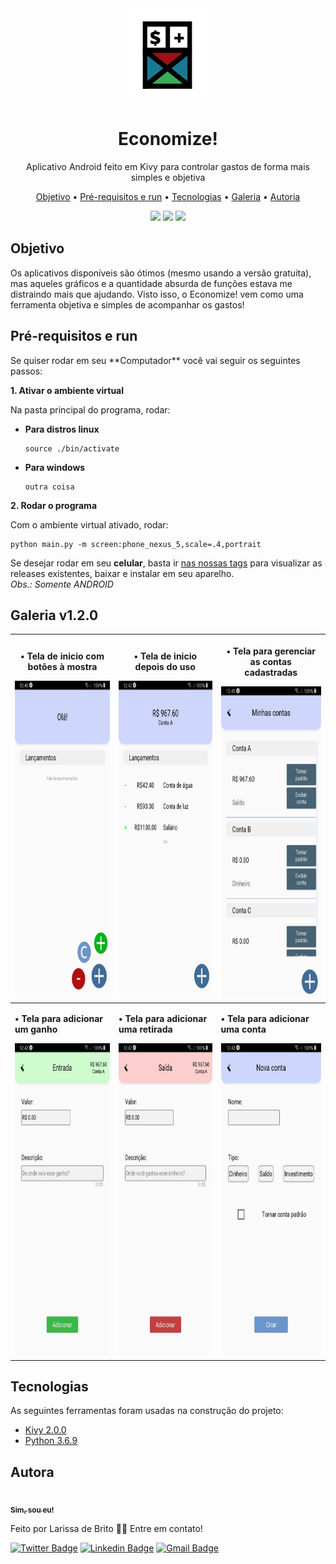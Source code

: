<div align='center'>
 <img src='.imagens/icone.png' width=150>
</div>
<h1 align="center">Economize!</h1>
<p align="center">Aplicativo Android feito em Kivy para controlar gastos de forma mais simples e objetiva</p>


<p align="center">
 <a href="#objetivo">Objetivo</a> •
 <a href="#requisitos">Pré-requisitos e run</a> • 
 <a href="#tecnologias">Tecnologias</a> • 
 <a href="#galeria">Galeria</a> • 
 <a href="#autor">Autoria</a>
</p>

<div align='center'>
  <img src='https://img.shields.io/static/v1?label=version&message=v1.1.0&color=brightgreen&style=flat-square'> 
  <img src='https://img.shields.io/static/v1?label=license&message=GPL 3.0&color=orange&style=flat-square'>
  <img src='https://img.shields.io/static/v1?label=status&message=Em andamento&color=informational&style=flat-square'>
</div>

<h2 id='objetivo'>Objetivo</h2>
Os aplicativos disponíveis são ótimos (mesmo usando a versão gratuita), mas aqueles gráficos e a quantidade absurda de funções estava me distraindo mais que ajudando. Visto isso, o Economize! vem como uma ferramenta objetiva e simples de acompanhar os gastos!

<h2 id='requisitos'> Pré-requisitos e run </h2>
Se quiser rodar em seu **Computador** você vai seguir os seguintes passos:

**1. Ativar o ambiente virtual**

  Na pasta principal do programa, rodar: 

* **Para distros linux**
  ```
  source ./bin/activate
  ```

* **Para windows**
  ```
  outra coisa
  ```


**2. Rodar o programa**

  Com o ambiente virtual ativado, rodar:

  ```
  python main.py -m screen:phone_nexus_5,scale=.4,portrait
  ```

Se desejar rodar em seu **celular**, basta ir [nas nossas tags](https://github.com/laribrito/Economize/releases) para visualizar as releases existentes, baixar e instalar em seu aparelho.
<br> *Obs.: Somente ANDROID*

<h2 id='galeria'>Galeria v1.2.0</h2>

|<p>• Tela de inicio com botões à mostra</p> <img src='.imagens/inicio.jpg'   height='500'>|<p>• Tela de inicio depois do uso</p> <img src='.imagens/inicio02.jpg' height='500'>| <p>• Tela para gerenciar as contas<br>cadastradas</p> <img src='.imagens/contas.jpg'   height='500'> |
|----------------|-------------------------------|-----------------------------|
|<p><b>• Tela para adicionar um ganho</b></p> <img src='.imagens/ganho.jpg'    height='500'>| <p><b>• Tela para adicionar uma retirada</b></p> <img src='.imagens/retirada.jpg' height='500'> | <p><b>• Tela para adicionar uma conta</b></p> <img src='.imagens/conta.jpg' height='500'>|


<h2 id='tecnologias'>Tecnologias</h2>

As seguintes ferramentas foram usadas na construção do projeto:

- [Kivy 2.0.0](https://kivy.org/#home)
- [Python 3.6.9](https://www.python.org/)


<h2 id='autor'> Autora </h2>
<a href="https://github.com/laribrito">
 <img style="border-radius: 50%;" src="https://avatars.githubusercontent.com/laribrito" width="100px;" alt=""/>
 <br />
 <sub><b>Sim, sou eu!</b></sub></a>


Feito por Larissa de Brito 👋🏽 Entre em contato!

[![Twitter Badge](https://img.shields.io/badge/-@laribrit0-1ca0f1?style=flat-square&labelColor=1ca0f1&logo=twitter&logoColor=white&link=https://twitter.com/laribrit0)](https://twitter.com/laribrit0) 
[![Linkedin Badge](https://img.shields.io/badge/-Larissa-blue?style=flat-square&logo=Linkedin&logoColor=white&link=https://www.linkedin.com/in/larissa-brit0/)](https://www.linkedin.com/in/larissa-brit0/) 
[![Gmail Badge](https://img.shields.io/badge/-lary.29.ds@gmail.com-c14438?style=flat-square&logo=Gmail&logoColor=white&link=mailto:lary.29.ds@gmail.com)](mailto:lary.29.ds@gmail.com)
